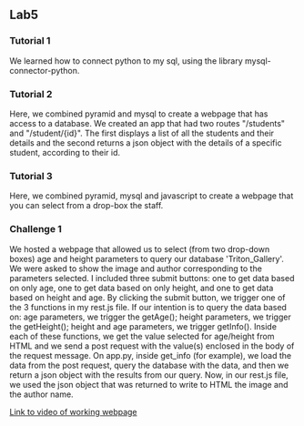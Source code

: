## Lab5
### Tutorial 1
We learned how to connect python to my sql, using the library mysql-connector-python. 

### Tutorial 2
Here, we combined pyramid and mysql to create a webpage that has access to a database. 
We created an app that had two routes "/students" and "/student/{id}". The first displays a list of all the students and their details and the second returns a json object with the details of a specific student, according to their id.


### Tutorial 3
Here, we combined pyramid, mysql and javascript to create a webpage that you can select from a drop-box the staff. 
### Challenge 1
We hosted a webpage that allowed us to select (from two drop-down boxes) age and height parameters to query our database 'Triton_Gallery'.
We were asked to show the image and author corresponding to the parameters selected.
I included three submit buttons: one to get data based on only age, one to get data based on only height, and one to get data based on height and age.
By clicking the submit button, we trigger one of the 3 functions in my rest.js file.
If our intention is to query the data based on: age parameters, we trigger the getAge(); height parameters, we trigger the getHeight(); height and age parameters, we trigger getInfo().
Inside each of these functions, we get the value selected for age/height from HTML and we send a post request with the value(s) enclosed in the body of the request message. 
On app.py, inside get_info (for example), we load the data from the post request, query the database with the data, and then we return a json object with the results from our query.
Now, in our rest.js file, we used the json object that was returned to write to HTML the image and the author name.

[Link to video of working webpage](https://www.youtube.com/watch?v=0S3umnMWFl4)